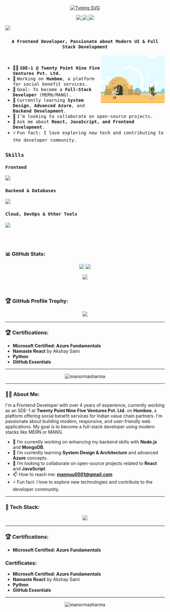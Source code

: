 <p align="center">
  <a href="https://git.io/typing-svg"><img src="https://readme-typing-svg.demolab.com?font=Fira+Code&weight=700&size=25&pause=1000&color=F70000&background=00000000&center=true&vCenter=true&width=435&lines=Hi+%F0%9F%91%8B%2C+I'm+Manorma+Sharma;A+passionate+Frontend+Developer;I+build+things+for+the+web." alt="Typing SVG" /></a>
</p>

<p align="center">
  <a href="https://linkedin.com/in/manorma-sharma">
    <img src="https://img.shields.io/badge/LinkedIn-0077B5?style=for-the-badge&logo=linkedin&logoColor=white" />
  </a>
  <a href="https://manormasharma.github.io/Portfolio">
    <img src="https://img.shields.io/badge/Portfolio-255E63?style=for-the-badge&logo=react&logoColor=white" />
  </a>
  <a href="mailto:mannuu0501@gmail.com">
    <img src="https://img.shields.io/badge/Email-D14836?style=for-the-badge&logo=gmail&logoColor=white" />
  </a>
</p>

![](https://github.com/amandewatnitrr/amandewatnitrr/blob/main/header_.png)

### <p align="center"><h4 align="center"><samp> A Frontend Developer, Passionate about Modern UI & Full Stack Development </samp></h4></p>

<div>
<img align="right" src="https://github.com/amandewatnitrr/amandewatnitrr/blob/main/terminal.gif" width="40%"/>
  <br>

- 👩‍💻 <samp><b>SDE-1 @ Twenty Point Nine Five Ventures Pvt. Ltd.</b>
- 🚀 <samp>Working on **Humbee**, a platform for social benefit services.
- 🎯 <samp>Goal: To become a **Full-Stack Developer** (MERN/MANG).
- 🌱 <samp>Currently learning **System Design**, **Advanced Azure**, and **Backend Development**.
- 👯 <samp>I’m looking to collaborate on open-source projects.
- 💬 <samp>Ask me about **React, JavaScript, and Frontend Development**.
- ⚡ <samp>Fun fact: I love exploring new tech and contributing to the developer community.
</div>

##
<h3><b><samp>Skills</samp></b></h3>

<h4><b><samp>Frontend</samp></b></h4>

![](https://skillicons.dev/icons?i=react,js,ts,html,css,tailwind,bootstrap,scss,mui&perline=18)

<h4><b><samp>Backend & Databases</samp></b></h4>

![](https://skillicons.dev/icons?i=nodejs,express,mongodb,postgresql&perline=18)

<h4><b><samp>Cloud, DevOps & Other Tools</samp></b></h4>

![](https://skillicons.dev/icons?i=azure,docker,git,github,bitbucket,jira,python,firebase,wordpress&perline=18)

##
<br>

### 📊 GitHub Stats:
<p align="center">
  <img src="https://github-readme-stats.vercel.app/api?username=manormasharma&show_icons=true&theme=radical&hide_border=true&rank_icon=github" width="48%" />
  <img src="https://github-readme-streak-stats.herokuapp.com/?user=manormasharma&theme=radical&hide_border=true" width="48%" />
</p>
<p align="center">
  <img src="https://github-readme-stats.vercel.app/api/top-langs/?username=manormasharma&layout=compact&theme=radical&hide_border=true" />
</p>

<br>

 ### 🏆 GitHub Profile Trophy:
 <p align="center">
 <a href="https://github.com/ryo-ma/github-profile-trophy">
   <img width=800 src="https://github-profile-trophy.vercel.app/?username=manormasharma&column=7&theme=onedark&no-frame=true&no-bg=true"/>
 </a>
 </p>

---

### 🏆 Certifications:

- **Microsoft Certified: Azure Fundamentals**
- **Namaste React** by Akshay Saini
- **Python**
- **GitHub Essentials**

---

<p align="center">
  <img src="https://komarev.com/ghpvc/?username=manormasharma&label=Profile%20views&color=0e75b6&style=flat" alt="manormasharma" />
</p>


---

### 👨‍💻 About Me:

I'm a Frontend Developer with over 4 years of experience, currently working as an SDE-1 at **Twenty Point Nine Five Ventures Pvt. Ltd.** on **Humbee**, a platform offering social benefit services for Indian value chain partners. I'm passionate about building modern, responsive, and user-friendly web applications. My goal is to become a full-stack developer using modern stacks like MERN or MANG.

- 🔭 I’m currently working on enhancing my backend skills with **Node.js** and **MongoDB**.
- 🌱 I’m currently learning **System Design & Architecture** and advanced **Azure** concepts.
- 👯 I’m looking to collaborate on open-source projects related to **React** and **JavaScript**.
- 📫 How to reach me: **mannuu0501@gmail.com**
- ⚡ Fun fact: I love to explore new technologies and contribute to the developer community.

---

### 🚀 Tech Stack:

<p align="center">
  <a href="https://skillicons.dev">
    <img src="https://skillicons.dev/icons?i=react,js,ts,html,css,tailwind,bootstrap,scss,mui,nodejs,express,mongodb,postgresql,azure,docker,git,github,bitbucket,python,firebase,wordpress" />
  </a>
</p>

---

### 🏆 Certifications:

- **Microsoft Certified: Azure Fundamentals**

### Certificates:

- **Microsoft Certified: Azure Fundamentals**
- **Namaste React** by Akshay Saini
- **Python**
- **GitHub Essentials**

---

<p align="center">
  <img src="https://komarev.com/ghpvc/?username=manormasharma&label=Profile%20views&color=0e75b6&style=flat" alt="manormasharma" />
</p>